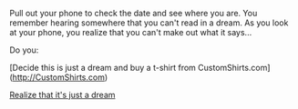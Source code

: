 Pull out your phone to check the date and see where you are.
You remember hearing somewhere that you can't read in a dream.
As you look at your phone, you realize that you can't make
out what it says...

Do you:

[Decide this is just a dream and buy a t-shirt from CustomShirts.com] (http://CustomShirts.com)

[Realize that it's just a dream](https://github.com/danielstanojevic/create-your-own-adventure/blob/master/english/dream/dream.md)


